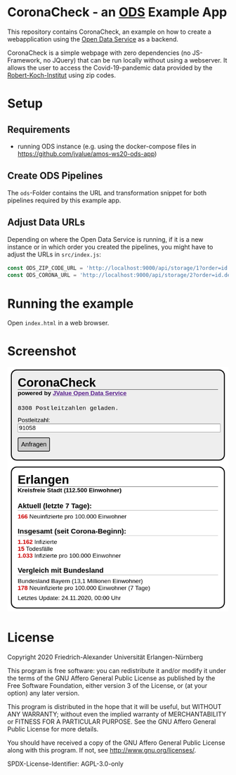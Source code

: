 # CoronaCheck - an [ODS](https://https://github.com/jvalue/open-data-service) Example App

This repository contains CoronaCheck, an example on how to create a webapplication using the [Open Data Service](https://github.com/jvalue/open-data-service) as a backend.

CoronaCheck is a simple webpage with zero dependencies (no JS-Framework, no JQuery) that can be run locally without using a webserver.
It allows the user to access the Covid-19-pandemic data provided by the [Robert-Koch-Institut](https://www.rki.de/DE/Home/homepage_node.html) using zip codes.

# Setup

## Requirements
- running ODS instance (e.g. using the docker-compose files in https://github.com/jvalue/amos-ws20-ods-app)

## Create ODS Pipelines

The `ods`-Folder contains the URL and transformation snippet for both pipelines required by this example app.

## Adjust Data URLs

Depending on where the Open Data Service is running, if it is a new instance or in which order you created the pipelines, you might have to adjust the URLs in `src/index.js`:

```js
const ODS_ZIP_CODE_URL = 'http://localhost:9000/api/storage/1?order=id.desc&limit=1';
const ODS_CORONA_URL = 'http://localhost:9000/api/storage/2?order=id.desc&limit=1';
```

# Running the example

Open `index.html` in a web browser.

# Screenshot
![screenshot of CoronaCheck interface with the corona data for Erlangen loaded](doc/screenshot.png)


# License

Copyright 2020 Friedrich-Alexander Universität Erlangen-Nürnberg

This program is free software: you can redistribute it and/or modify it under the terms of the GNU Affero General Public License as published by the Free Software Foundation, either version 3 of the License, or (at your option) any later version.

This program is distributed in the hope that it will be useful, but WITHOUT ANY WARRANTY; without even the implied warranty of MERCHANTABILITY or FITNESS FOR A PARTICULAR PURPOSE. See the GNU Affero General Public License for more details.

You should have received a copy of the GNU Affero General Public License along with this program. If not, see http://www.gnu.org/licenses/.

SPDX-License-Identifier: AGPL-3.0-only